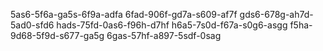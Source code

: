5as6-5f6a-ga5s-6f9a-adfa
6fad-906f-gd7a-s609-af7f
gds6-678g-ah7d-5ad0-sfd6
hads-75fd-0as6-f96h-d7hf
h6a5-7s0d-f67a-s0g6-asgg
f5ha-9d68-5f9d-s677-ga5g
6gas-57hf-a897-5sdf-0sag